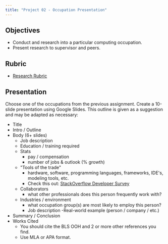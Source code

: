 ```yaml
---
title: "Project 02 - Occupation Presentation"
---
```


## Objectives

- Conduct and research into a particular computing occupation.
- Present research to supervisor and peers.

## Rubric

- [Research Rubric](https://docs.google.com/document/d/1FJbpmrNVBt0PnWSiELfdie02TVSvJ_rlJ8H8VhUOJAU)

## Presentation

Choose one of the occupations from the previous assignment. Create a 10-slide presentation
using Google Slides.  This outline is given as a suggestion and may be adapted as necessary:

- Title
- Intro / Outline
- Body (6+ slides)
  - Job description
  - Education / training required
  - Stats
      - pay / compensation
      - number of jobs & outlook (% growth)
  - "Tools of the trade"
      - hardware, software, programming languages, frameworks, IDE's, modeling tools, etc.
      - Check this out:  [StackOverflow Developer Survey](https://insights.stackoverflow.com/survey/2017#technology)
  - Collaborators
      - what other professionals does this person frequently work with?
  - Industries / environment
      - what occupation group(s) are most likely to employ this person?
      - Job description
  -Real-world example (person / company / etc.)
- Summary / Conclusion
- Works Cited
  - You should cite the BLS OOH and 2 or more other references you find.
  - Use MLA or APA format.
